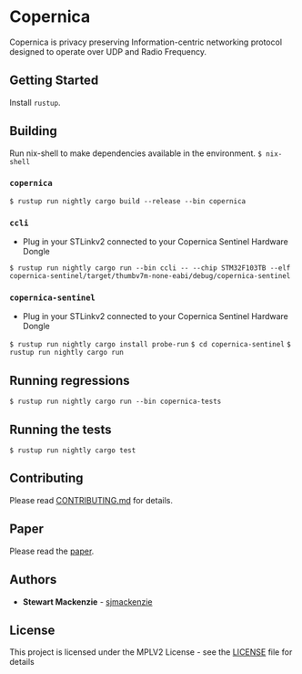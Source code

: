 # Copernica

Copernica is privacy preserving Information-centric networking protocol designed to operate over UDP and Radio Frequency.

## Getting Started

Install `rustup`.

## Building

Run nix-shell to make dependencies available in the environment.
`$ nix-shell`

### `copernica`

`$ rustup run nightly cargo build --release --bin copernica`

### `ccli`

- Plug in your STLinkv2 connected to your Copernica Sentinel Hardware Dongle

`$ rustup run nightly cargo run --bin ccli -- --chip STM32F103TB --elf copernica-sentinel/target/thumbv7m-none-eabi/debug/copernica-sentinel`

### `copernica-sentinel`

- Plug in your STLinkv2 connected to your Copernica Sentinel Hardware Dongle

`$ rustup run nightly cargo install probe-run`
`$ cd copernica-sentinel`
`$ rustup run nightly cargo run`

## Running regressions

`$ rustup run nightly cargo run --bin copernica-tests`

## Running the tests

`$ rustup run nightly cargo test`

## Contributing

Please read [CONTRIBUTING.md](CONTRIBUTING.md) for details.

## Paper

Please read the [paper](https://fractalide.com/fractalide.pdf).

## Authors

* **Stewart Mackenzie** - [sjmackenzie](https://github.com/sjmackenzie)

## License

This project is licensed under the MPLV2 License - see the [LICENSE](LICENSE) file for details

